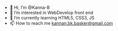 - 👋 Hi, I’m @Kanna-B
- 👀 I’m interested in WebDevelop front end
- 🌱 I’m currently learning HTML5, CSS3, JS
- 📫 How to reach me kannan.bk.basker@gmail.com

<!---
Kanna-B/Kanna-B is a ✨ special ✨ repository because its `README.md` (this file) appears on your GitHub profile.
You can click the Preview link to take a look at your changes.
--->
